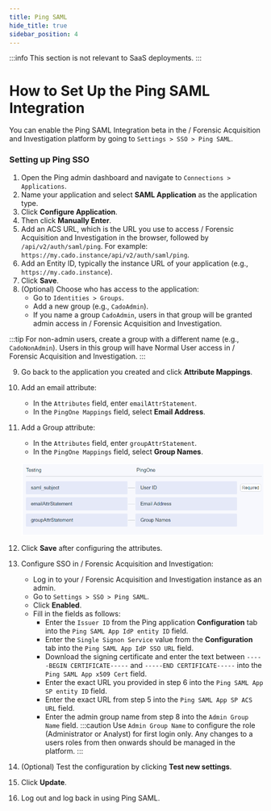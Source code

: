 ```yaml
---
title: Ping SAML
hide_title: true
sidebar_position: 4
---
```


:::info
This section is not relevant to SaaS deployments.
:::

# How to Set Up the Ping SAML Integration

You can enable the Ping SAML Integration beta in the / Forensic Acquisition and Investigation platform by going to `Settings > SSO > Ping SAML`.

### Setting up Ping SSO

1. Open the Ping admin dashboard and navigate to `Connections > Applications`.
2. Name your application and select **SAML Application** as the application type.
3. Click **Configure Application**.
4. Then click **Manually Enter**.
5. Add an ACS URL, which is the URL you use to access / Forensic Acquisition and Investigation in the browser, followed by `/api/v2/auth/saml/ping`. For example: `https://my.cado.instance/api/v2/auth/saml/ping`.
6. Add an Entity ID, typically the instance URL of your application (e.g., `https://my.cado.instance`).
7. Click **Save**.
8. (Optional) Choose who has access to the application:
   - Go to `Identities > Groups`.
   - Add a new group (e.g., `CadoAdmin`).
   - If you name a group `CadoAdmin`, users in that group will be granted admin access in / Forensic Acquisition and Investigation.

:::tip
For non-admin users, create a group with a different name (e.g., `CadoNonAdmin`). Users in this group will have Normal User access in / Forensic Acquisition and Investigation.
:::

9. Go back to the application you created and click **Attribute Mappings**.
10. Add an email attribute:
    - In the `Attributes` field, enter `emailAttrStatement`.
    - In the `PingOne Mappings` field, select **Email Address**.
11. Add a Group attribute:
    - In the `Attributes` field, enter `groupAttrStatement`.
    - In the `PingOne Mappings` field, select **Group Names**.

    ![Ping Attribute Statement](/img/ping-attribute-statement.png)

12. Click **Save** after configuring the attributes.
13. Configure SSO in / Forensic Acquisition and Investigation:
    - Log in to your / Forensic Acquisition and Investigation instance as an admin.
    - Go to `Settings > SSO > Ping SAML`.
    - Click **Enabled**.
    - Fill in the fields as follows:
      - Enter the `Issuer ID` from the Ping application **Configuration** tab into the `Ping SAML App IdP entity ID` field.
      - Enter the `Single Signon Service` value from the **Configuration** tab into the `Ping SAML App IdP SSO URL` field.
      - Download the signing certificate and enter the text between `-----BEGIN CERTIFICATE-----` and `-----END CERTIFICATE-----` into the `Ping SAML App x509 Cert` field.
      - Enter the exact URL you provided in step 6 into the `Ping SAML App SP entity ID` field.
      - Enter the exact URL from step 5 into the `Ping SAML App SP ACS URL` field.
      - Enter the admin group name from step 8 into the `Admin Group Name` field.
:::caution
Use `Admin Group Name` to configure the role (Administrator or Analyst) for first login only. Any changes to a users roles from then onwards should be managed in the platform.
:::
14. (Optional) Test the configuration by clicking **Test new settings**.
15. Click **Update**.
16. Log out and log back in using Ping SAML.
